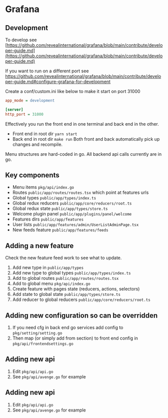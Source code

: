# Grafana

## Development

To develop see [https://github.com/revealinternational/grafana/blob/main/contribute/developer-guide.md](https://github.com/revealinternational/grafana/blob/main/contribute/developer-guide.md)

If you want to run on a different port see https://github.com/revealinternational/grafana/blob/main/contribute/developer-guide.md#configure-grafana-for-development

Create a conf/custom.ini like below to make it start on port 31000

```ini 
app_mode = development

[server]
http_port = 31000
```

Effectively you run the front end in one terminal and back end in the other.
* Front end in root dir ```yarn start```
* Back end in root dir ```make run```
Both front and back automatically pick up changes and recompile.

Menu structures are hard-coded in go.
All backend api calls currently are in go.

## Key components
* Menu items ```pkg/api/index.go```
* Routes ```public/app/routes/routes.tsx``` which point at features urls
* Global types ```public/app/types/index.ts```
* Global redux reducers ```public/app/core/reducers/root.ts```
* Global redux state ```public/app/types/store.ts```
* Welcome plugin panel ```public/app/plugins/panel/welcome```
* Features dirs ```public/app/features```
* User lists ```public/app/features/admin/UserListAdminPage.tsx```
* New feeds feature ```public/app/features/feeds```

## Adding a new feature
Check the new feature feed work to see what to update.

1. Add new type in ```public/app/types```
1. Add new type to global types ```public/app/types/index.ts```
1. Add to global routes ```public/app/routes/routes.tsx```
1. Add to global menu ```pkg/api/index.go```
1. Create feature with pages state (reducers, actions, selectors)
1. Add state to global state ```public/app/types/store.ts```
1. Add reducer to global reducers ```public/app/core/reducers/root.ts```

## Adding new configuration so can be overridden
1. If you need cfg in back end go services add config to ```pkg/setting/setting.go```
1. Then map (or simply add from section) to front end config in ```pkg/api/frontendsettings.go```

## Adding new api
1. Edit ```pkg/api/api.go```
2. See ```pkg/api/avenge.go``` for example

## Adding new api
1. Edit ```pkg/api/api.go```
2. See ```pkg/api/avenge.go``` for example
